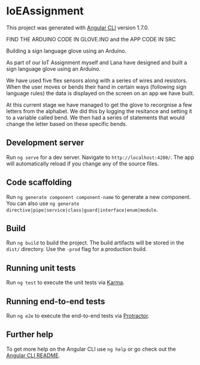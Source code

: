 # IoEAssignment

This project was generated with [Angular CLI](https://github.com/angular/angular-cli) version 1.7.0.

FIND THE ARDUINO CODE IN GLOVE.INO and the APP CODE IN SRC 

Building a sign language glove using an Arduino.

As part of our IoT Assignment myself and Lana have designed and built a sign language glove using an Arduino.

We have used five flex sensors along with a series of wires and resistors. When the user moves or bends their hand in certain ways (following sign language rules) the data is displayed on the screen on an app we have built.

At this current stage we have managed to get the glove to recorgnise a few letters from the alphabet. We did this by logging the resitance and setting it to a variable called bend. We then had a series of statements that would change the letter based on these specific bends.

## Development server

Run `ng serve` for a dev server. Navigate to `http://localhost:4200/`. The app will automatically reload if you change any of the source files.

## Code scaffolding

Run `ng generate component component-name` to generate a new component. You can also use `ng generate directive|pipe|service|class|guard|interface|enum|module`.

## Build

Run `ng build` to build the project. The build artifacts will be stored in the `dist/` directory. Use the `-prod` flag for a production build.

## Running unit tests

Run `ng test` to execute the unit tests via [Karma](https://karma-runner.github.io).

## Running end-to-end tests

Run `ng e2e` to execute the end-to-end tests via [Protractor](http://www.protractortest.org/).

## Further help

To get more help on the Angular CLI use `ng help` or go check out the [Angular CLI README](https://github.com/angular/angular-cli/blob/master/README.md).
